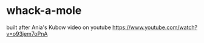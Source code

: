 # whack-a-mole
built after Ania's Kubow video on youtube https://www.youtube.com/watch?v=o93jem7oPnA
